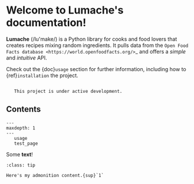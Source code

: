 Welcome to Lumache's documentation!
===================================

**Lumache** (/lu'make/) is a Python library for cooks and food lovers
that creates recipes mixing random ingredients.
It pulls data from the `Open Food Facts database <https://world.openfoodfacts.org/>`_
and offers a *simple* and *intuitive* API.

Check out the {doc}`usage` section for further information, including
how to {ref}`installation` the project.


```{note}

   This project is under active development.
```


Contents
--------

```{toctree}
---
maxdepth: 1
---
   usage
   test_page
```

Some **text**!

```{admonition} Here's my title
:class: tip

Here's my admonition content.{sup}`1`
```